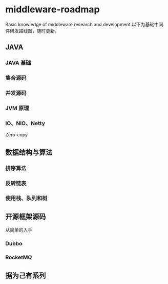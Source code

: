 
# middleware-roadmap

 Basic knowledge of middleware research and development.以下为基础中间件研发路线图，随时更新。

## JAVA

### JAVA 基础

### 集合源码

### 并发源码

### JVM 原理

### IO、NIO、Netty

Zero-copy

## 数据结构与算法

### 排序算法

### 反转链表

### 使用栈、队列和树

## 开源框架源码

从简单的入手

### Dubbo

### RocketMQ

## 据为己有系列

